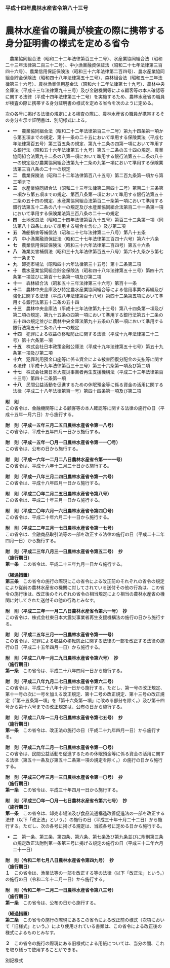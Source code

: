 ### 平成十四年農林水産省令第八十三号  
# 農林水産省の職員が検査の際に携帯する身分証明書の様式を定める省令  
　農業協同組合法（昭和二十二年法律第百三十二号）、水産業協同組合法（昭和二十三年法律第二百三十二号）、中小漁業融資保証法（昭和二十七年法律第三百四十六号）、農業信用保証保険法（昭和三十六年法律第二百四号）、農水産業協同組合貯金保険法（昭和四十八年法律第五十三号）、森林組合法（昭和五十三年法律第三十六号）、農林漁業信用基金法（昭和六十二年法律第七十九号）、農林中央金庫法（平成十三年法律第九十三号）及び金融機関等による顧客等の本人確認等に関する法律（平成十四年法律第三十二号）を実施するため、農林水産省の職員が検査の際に携帯する身分証明書の様式を定める省令を次のように定める。  
  
次の各号に掲げる法律の規定による検査の際に、農林水産省の職員が携帯するその身分を示す証明書は、別記様式による。  
* **一**　農業協同組合法（昭和二十二年法律第百三十二号）第九十四条第一項から第五項までの規定、第十一条の二十五において準用する保険業法（平成七年法律第百五号）第三百五条の規定、第九十二条の四第一項において準用する銀行法（昭和五十六年法律第五十九号）第五十二条の五十四の規定、農業協同組合法第九十二条の八第一項において準用する銀行法第五十二条の八十一の規定及び農業協同組合法第九十二条の九第一項において準用する保険業法第三百八条の二十一の規定  
* **二**　農業保険法（昭和二十二年法律第百八十五号）第二百九条第一項から第三項まで  
* **三**　水産業協同組合法（昭和二十三年法律第二百四十二号）第百二十三条第一項から第五項までの規定、第百八条第一項において準用する銀行法第五十二条の五十四の規定、水産業協同組合法第百二十条第一項において準用する銀行法第五十二条の八十一の規定及び水産業協同組合法第百二十一条第一項において準用する保険業法第三百八条の二十一の規定  
* **四**　土地改良法（昭和二十四年法律第百九十五号）第百三十二条第一項（同法第八十四条において準用する場合を含む。）及び第二項  
* **五**　漁船損害等補償法（昭和二十七年法律第二十八号）第八十五条  
* **六**　中小漁業融資保証法（昭和二十七年法律第三百四十六号）第六十六条  
* **七**　農業信用保証保険法（昭和三十六年法律第二百四号）第五十六条  
* **八**　漁業災害補償法（昭和三十九年法律第百五十八号）第六十九条から第七十一条まで  
* **九**　卸売市場法（昭和四十六年法律第三十五号）第十二条第二項  
* **十**　農水産業協同組合貯金保険法（昭和四十八年法律第五十三号）第四十六条第一項並びに第百十七条第一項及び第二項  
* **十一**　森林組合法（昭和五十三年法律第三十六号）第百十一条  
* **十二**　農林中央金庫及び特定農水産業協同組合等による信用事業の再編及び強化に関する法律（平成八年法律第百十八号）第四十二条第五項において準用する銀行法第五十二条の五十四  
* **十三**　農林中央金庫法（平成十三年法律第九十三号）第八十四条第一項及び第二項の規定、第九十五条の四第一項において準用する銀行法第五十二条の五十四の規定並びに農林中央金庫法第九十五条の八第一項において準用する銀行法第五十二条の八十一の規定  
* **十四**　犯罪による収益の移転防止に関する法律（平成十九年法律第二十二号）第十六条第一項  
* **十五**　株式会社日本政策金融公庫法（平成十九年法律第五十七号）第五十九条第一項及び第二項  
* **十六**　犯罪利用預金口座等に係る資金による被害回復分配金の支払等に関する法律（平成十九年法律第百三十三号）第三十六条第一項及び第二項  
* **十七**　株式会社東日本大震災事業者再生支援機構法（平成二十三年法律第百十三号）第四十二条第一項  
* **十八**　民間公益活動を促進するための休眠預金等に係る資金の活用に関する法律（平成二十八年法律第百一号）第四十四条第一項及び第二項  
  
**附　則**  
この省令は、金融機関等による顧客等の本人確認等に関する法律の施行の日（平成十五年一月六日）から施行する。  
  
**附　則（平成一五年三月二五日農林水産省令第一八号）**  
この省令は、平成十五年四月一日から施行する。  
  
**附　則（平成一五年一〇月一日農林水産省令第一一〇号）**  
この省令は、公布の日から施行する。  
  
**附　則（平成一六年一二月二八日農林水産省令第一一一号）**  
この省令は、平成十六年十二月三十日から施行する。  
  
**附　則（平成一八年三月二四日農林水産省令第一六号）**  
この省令は、平成十八年四月一日から施行する。  
  
**附　則（平成二〇年二月二五日農林水産省令第八号）**  
この省令は、平成二十年三月一日から施行する。  
  
**附　則（平成二〇年六月一六日農林水産省令第四〇号）**  
この省令は、平成二十年六月二十一日から施行する。  
  
**附　則（平成二二年三月一七日農林水産省令第一七号）**  
この省令は、金融商品取引法等の一部を改正する法律の施行の日（平成二十二年四月一日）から施行する。  
  
**附　則（平成二三年八月三一日農林水産省令第五二号）　抄**  
**（施行期日）**  
**第一条**　この省令は、平成二十三年九月一日から施行する。  
  
**（経過措置）**  
**第三条**　この省令の施行の際現にこの省令による改正前のそれぞれの省令の規定により従前の農林水産省の機関に対してされている送付その他の行為は、この省令の施行後は、改正後のそれぞれの省令の相当規定により相当の農林水産省の機関に対してされた送付その他の行為とみなす。  
  
**附　則（平成二三年一一月二八日農林水産省令第六一号）　抄**  
この省令は、株式会社東日本大震災事業者再生支援機構法の施行の日から施行する。  
  
**附　則（平成二五年三月一一日農林水産省令第一一号）**  
この省令は、犯罪による収益の移転防止に関する法律の一部を改正する法律の施行の日（平成二十五年四月一日）から施行する。  
  
**附　則（平成二八年一月二九日農林水産省令第六号）　抄**  
**（施行期日）**  
**第一条**　この省令は、平成二十八年四月一日から施行する。  
  
**附　則（平成二八年九月二七日農林水産省令第六二号）**  
この省令は、平成二十八年十月一日から施行する。ただし、第一号の改正規定、第十一号の次に一号を加える改正規定、第十二号の改正規定、第十三号の改正規定（「第十五条第一項」を「第十六条第一項」に改める部分を除く。）及び第十四号から第十六号までの改正規定は、公布の日から施行する。  
  
**附　則（平成二八年一二月七日農林水産省令第七五号）　抄**  
**（施行期日）**  
**第一条**　この省令は、改正法の施行の日（平成二十九年四月一日）から施行する。  
  
**附　則（平成二九年二月一七日農林水産省令第一〇号）**  
この省令は、民間公益活動を促進するための休眠預金等に係る資金の活用に関する法律（第五十一条及び第五十二条第一項の規定を除く。）の施行の日から施行する。  
  
**附　則（平成三〇年三月一三日農林水産省令第一〇号）　抄**  
**（施行期日）**  
**第一条**　この省令は、平成三十年四月一日から施行する。  
  
**附　則（平成三〇年一〇月一七日農林水産省令第六七号）　抄**  
**（施行期日）**  
**第一条**　この省令は、卸売市場法及び食品流通構造改善促進法の一部を改正する法律（以下「改正法」という。）の施行の日（平成三十年十月二十二日）から施行する。ただし、次の各号に掲げる規定は、当該各号に定める日から施行する。  
* **二**　第一条、第三条、第四条、第六条、第七条及び第九条並びに附則第三条の規定改正法附則第一条第三号に掲げる規定の施行の日（平成三十二年六月二十一日）  
  
**附　則（令和二年七月八日農林水産省令第四九号）　抄**  
**（施行期日）**  
**１**　この省令は、漁業法等の一部を改正する等の法律（以下「改正法」という。）の施行の日（令和二年十二月一日）から施行する。  
  
**附　則（令和二年一二月二一日農林水産省令第八三号）**  
**（施行期日）**  
**第一条**　この省令は、公布の日から施行する。  
  
**（経過措置）**  
**第二条**　この省令の施行の際現にあるこの省令による改正前の様式（次項において「旧様式」という。）により使用されている書類は、この省令による改正後の様式によるものとみなす。  
  
**２**　この省令の施行の際現にある旧様式による用紙については、当分の間、これを取り繕って使用することができる。  
  
別記様式
          
        